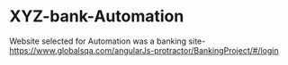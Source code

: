 # XYZ-bank-Automation

Website selected for Automation was a banking site- https://www.globalsqa.com/angularJs-protractor/BankingProject/#/login
